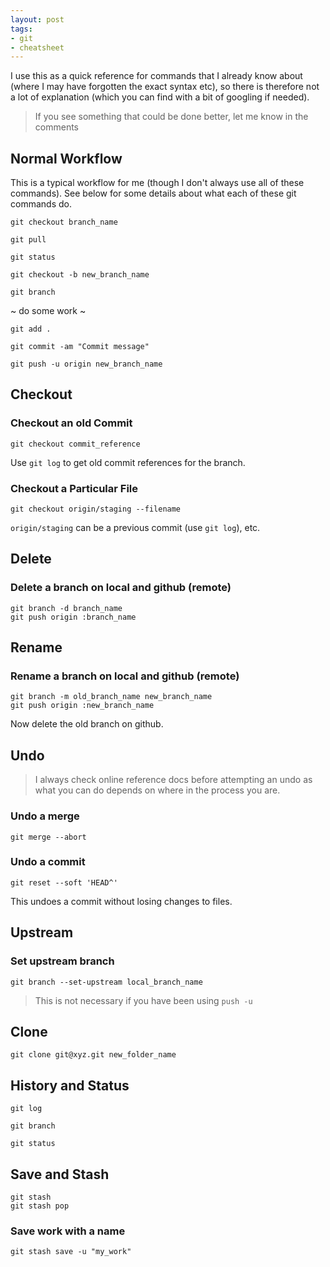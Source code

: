 ```yaml
---
layout: post
tags:
- git
- cheatsheet
---
```


I use this as a quick reference for commands that I already know about (where I may have
forgotten the exact syntax etc), so there is therefore not a lot of explanation (which you can find
with a bit of googling if needed).

> If you see something that could be done better, let me know in the comments

## Normal Workflow

This is a typical workflow for me (though I don't always use all of these commands). See below for
some details about what each of these git commands do.

```
git checkout branch_name
```

```
git pull
```

```
git status
```

```
git checkout -b new_branch_name
```

```
git branch

```

~ do some work ~

```
git add .
```

```
git commit -am "Commit message"
```

```
git push -u origin new_branch_name
```

## Checkout

### Checkout an old Commit

```
git checkout commit_reference
```

Use `git log` to get old commit references for the branch.

### Checkout a Particular File

```
git checkout origin/staging --filename
```

`origin/staging` can be a previous commit (use `git log`), etc.

## Delete

### Delete a branch on local and github (remote)

```
git branch -d branch_name
git push origin :branch_name
```

## Rename

### Rename a branch on local and github (remote)

```
git branch -m old_branch_name new_branch_name
git push origin :new_branch_name
```

Now delete the old branch on github.

## Undo

> I always check online reference docs before attempting an undo as what you can do depends on where
> in the process you are.

### Undo a merge

```
git merge --abort
```

### Undo a commit

```
git reset --soft 'HEAD^'
```

This undoes a commit without losing changes to files.

## Upstream

### Set upstream branch

```
git branch --set-upstream local_branch_name
```

> This is not necessary if you have been using `push -u`

## Clone

```
git clone git@xyz.git new_folder_name
```

## History and Status

```
git log
```

```
git branch
```

```
git status
```

## Save and Stash

```
git stash
git stash pop
```

### Save work with a name

```
git stash save -u "my_work"
```